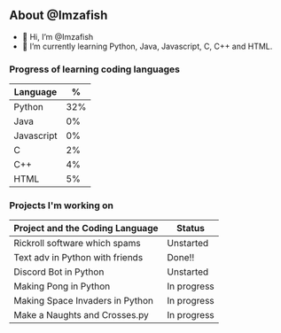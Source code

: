 ## About @Imzafish
- 👋 Hi, I’m @Imzafish
- 🌱 I’m currently learning Python, Java, Javascript, C, C++ and HTML.

### Progress of learning coding languages
 | Language | % |
 |----------|---|
 | Python   |32%|
 | Java     |0% |
 |Javascript|0% |
 |C         |2% |
 |C++       |4% |
 |HTML      |5% |
 
 

### Projects I'm working on
 | Project and the Coding Language| Status      |
 |--------------------------------|-------------|
 | Rickroll software which spams  |  Unstarted  |
 | Text adv in Python with friends| Done!!      |
 | Discord Bot in Python          | Unstarted   |
 | Making Pong in Python          | In progress | 
 | Making Space Invaders in Python| In progress |
 | Make a Naughts and Crosses.py  | In progress |

<!---
Imzafish/Imzafish is a ✨ special ✨ repository because its `README.md` (this file) appears on your GitHub profile.
You can click the Preview link to take a look at your changes.
--->
